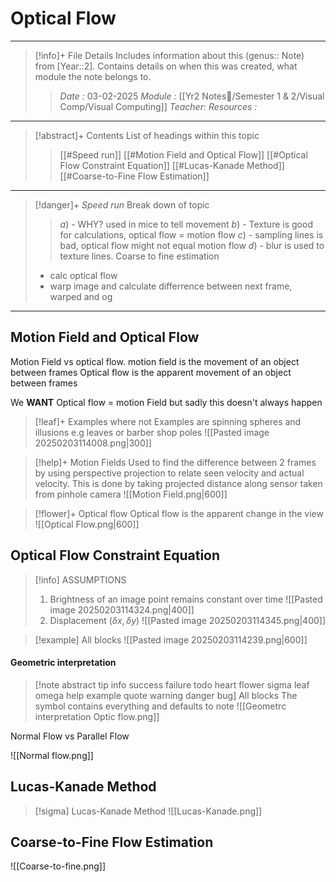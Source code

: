 # Optical Flow
---
> [!info]+ File Details
> Includes information about this (genus:: Note) from [Year::2]. Contains details on when this was created, what module the note belongs to.
> > *Date :*  03-02-2025
> > *Module :* [[Yr2 Notes📘/Semester 1 & 2/Visual Comp/Visual Computing]]
> > *Teacher*: 
> > *Resources :*

---
> [!abstract]+ Contents
> List of headings within this topic
> > [[#Speed run]]
> [[#Motion Field and Optical Flow]]
> [[#Optical Flow Constraint Equation]]
> [[#Lucas-Kanade Method]]
> [[#Coarse-to-Fine Flow Estimation]]

--- 
> [!danger]+ *Speed run*
> Break down of topic 
> > $a)$ -  WHY? used in mice to tell movement
> $b)$ - Texture is good for calculations,  optical flow = motion flow
> $c)$ - sampling lines is bad, optical flow might not equal motion flow
> $d)$ - blur is used to texture lines.
> Coarse to fine estimation
> - calc optical flow
> - warp image and calculate differrence between next frame, warped and og


---

## Motion Field and Optical Flow 

Motion Field vs optical flow. 
motion field is the movement of an object between frames
Optical flow is the apparent movement of an object between frames

We **WANT** Optical flow = motion Field but sadly this doesn't always happen

> [!leaf]+  Examples where not
> Examples are spinning spheres and illusions e.g leaves or barber shop poles
> ![[Pasted image 20250203114008.png|300]]

> [!help]+  Motion Fields 
> Used to find the difference between 2 frames by using perspective projection to relate seen velocity and actual velocity.
> This is done by taking projected distance along sensor taken from pinhole camera 
>  ![[Motion Field.png|600]]

> [!flower]+  Optical flow
> Optical flow is the apparent change in the view 
![[Optical Flow.png|600]]


## Optical Flow Constraint Equation 


> [!info] ASSUMPTIONS
> 1. Brightness of an image point remains constant over time
> ![[Pasted image 20250203114324.png|400]]
> 1. Displacement $(\delta x,\delta y)$
> ![[Pasted image 20250203114345.png|400]]


> [!example] All blocks
> ![[Pasted image 20250203114239.png|600]]



#### Geometric interpretation


> [!note abstract tip info success failure todo heart flower sigma leaf omega help example quote warning danger bug] All blocks
> The symbol contains everything and defaults to note
> ![[Geometrc interpretation Optic flow.png]]


Normal Flow vs Parallel Flow

![[Normal flow.png]]
## Lucas-Kanade Method 

> [!sigma] Lucas-Kanade Method 
> ![[Lucas-Kanade.png]]



## Coarse-to-Fine Flow Estimation

![[Coarse-to-fine.png]]